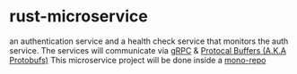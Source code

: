 # rust-microservice

an authentication service and a health check service that monitors the auth service.
The services will communicate via [gRPC](https://grpc.io/) & [Protocal Buffers (A.K.A Protobufs)](https://protobuf.dev/)
This microservice project will be done inside a [mono-repo](https://www.atlassian.com/git/tutorials/monorepos)
